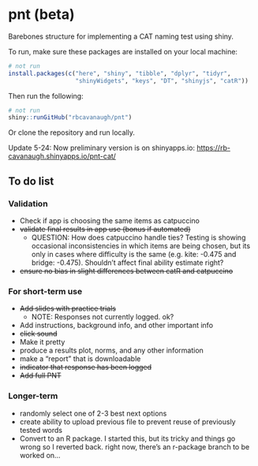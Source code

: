 
<!-- README.md is generated from README.Rmd. Please edit that file -->

# pnt (beta)

<!-- badges: start -->
<!-- badges: end -->

Barebones structure for implementing a CAT naming test using shiny.

To run, make sure these packages are installed on your local machine:

``` r
# not run
install.packages(c("here", "shiny", "tibble", "dplyr", "tidyr",
                   "shinyWidgets", "keys", "DT", "shinyjs", "catR"))
```

Then run the following:

``` r
# not run
shiny::runGitHub("rbcavanaugh/pnt")
```

Or clone the repository and run locally.

Update 5-24: Now preliminary version is on shinyapps.io:
<https://rb-cavanaugh.shinyapps.io/pnt-cat/>

## To do list

### Validation

-   Check if app is choosing the same items as catpuccino
-   ~~validate final results in app use (bonus if automated)~~
    -   QUESTION: How does catpuccino handle ties? Testing is showing
        occasional inconsistencies in which items are being chosen, but
        its only in cases where difficulty is the same (e.g. kite:
        -0.475 and bridge: -0.475). Shouldn’t affect final ability
        estimate right?
-   ~~ensure no bias in slight differences between catR and catpuccino~~

### For short-term use

-   ~~Add slides with practice trials~~
    -   NOTE: Responses not currently logged. ok?
-   Add instructions, background info, and other important info
-   ~~click sound~~
-   Make it pretty
-   produce a results plot, norms, and any other information
-   make a “report” that is downloadable
-   ~~indicator that response has been logged~~
-   ~~Add full PNT~~

### Longer-term

-   randomly select one of 2-3 best next options
-   create ability to upload previous file to prevent reuse of
    previously tested words
-   Convert to an R package. I started this, but its tricky and things
    go wrong so I reverted back. right now, there’s an r-package branch
    to be worked on…
